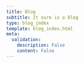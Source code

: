 ```yaml
---
title: Blog
subtitle: It sure is a blog
type: blog_index
template: blog_index.html
meta:
  validation:
    description: False
    content: False
---
```

